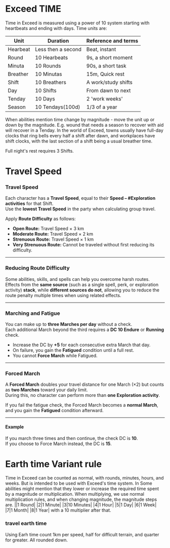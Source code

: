 # Exceed  TIME
Time in Exceed is measured using a power of 10 system starting with heartbeats and ending with days.
Time units are:

| Unit     | Duration           | Reference and terms |
| -------- | ------------------ | ------------------- |
| Hearbeat | Less then a second | Beat, instant       |
| Round    | 10 Hearbeats       | 9s, a short moment  |
| Minuta   | 10 Rounds          | 90s, a short task   |
| Breather | 10 Minutas         | 15m, Quick rest     |
| Shift    | 10 Breathers       | A work/study shifts |
| Day      | 10 Shifts          | From dawn to next   |
| Tenday   | 10 Days            | 2 'work weeks'      |
| Season   | 10 Tendays(100d)   | 1/3 of a year       |
When abilities mention time  change by magnitude - move the unit up or down by the magnitude. E.g. wound that needs a season to recover with aid will recover in a Tenday. 
In the world of Exceed, towns usually have full-day clocks that ring bells every half a shift after dawn, and workplaces have shift clocks, with the last section of a shift being a usual breather time.

Full night's rest requires 3 Shifts.
# **Travel Speed**

### **Travel Speed**

Each character has a **Travel Speed**, equal to their **Speed – #Exploration activities** for that Shift.  
Use the **lowest Travel Speed** in the party when calculating group travel.

Apply **Route Difficulty** as follows:
- **Open Route:** Travel Speed × 3 km
- **Moderate Route:** Travel Speed × 2 km
- **Strenuous Route:** Travel Speed × 1 km
- **Very Strenuous Route:** Cannot be traveled without first reducing its difficulty.
---

### **Reducing Route Difficulty**
Some abilities, skills, and spells can help you overcome harsh routes.  
Effects from the **same source** (such as a single spell, perk, or exploration activity) **stack**, while **different sources do not**, allowing you to reduce the route penalty multiple times when using related effects.

---

### **Marching and Fatigue**
You can make up to **three Marches per day** without a check.  
Each additional March beyond the third requires a **DC 10 Endure** or **Running** check.

- Increase the DC by **+5** for each consecutive extra March that day.
- On failure, you gain the **Fatigued** condition until a full rest.
- You cannot **Force March** while Fatigued.
---
### **Forced March**

A **Forced March** doubles your travel distance for one March (×2) but counts as **two Marches** toward your daily limit.  
During this, no character can perform more than **one Exploration activity**.

If you fail the fatigue check, the Forced March becomes a **normal March**, and you gain the **Fatigued** condition afterward.

---

#### **Example**

If you march three times and then continue, the check DC is **10**.  
If you choose to Force March instead, the DC is **15**.
# Earth time Variant rule
Time in Exceed can be counted as normal, with rounds, minutes, hours, and weeks. But is intended to be used with Exceed's time system.
In Some abilities might mention that they lower or increase the required time spent by a magnitude or multiplication. 
When multiplying, we use normal multiplication rules, and when changing magnitude, the magnitude steps are.
||1 Round|
|2|1 Minute|
|3|10 Minutes|
|4|1 Hour|
|5|1 Day|
|6|1 Week|
|7|1 Month|
|8|1 Year|
with a 10 multiplier after that.
### travel earth time
Using Earh time count 1km per speed, half for difficult terrain, and quarter for greater. All rounded down.

